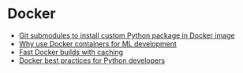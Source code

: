 # Docker

- [Git submodules to install custom Python package in Docker image](https://towardsdatascience.com/use-git-submodules-to-install-a-private-custom-python-package-in-a-docker-image-dd6b89b1ee7a)
- [Why use Docker containers for ML development](https://aws.amazon.com/it/blogs/opensource/why-use-docker-containers-for-machine-learning-development/)
- [Fast Docker builds with caching](https://towardsdatascience.com/fast-docker-builds-with-caching-for-python-533ddc3b0057)
- [Docker best practices for Python developers](https://testdriven.io/blog/docker-best-practices/)
